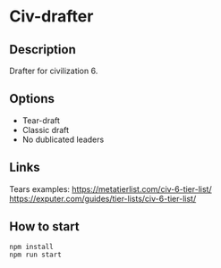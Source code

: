 # Civ-drafter

## Description

Drafter for civilization 6. 

## Options

* Tear-draft
* Classic draft
* No dublicated leaders

## Links

Tears examples:
https://metatierlist.com/civ-6-tier-list/
https://exputer.com/guides/tier-lists/civ-6-tier-list/

## How to start

```
npm install
npm run start
```